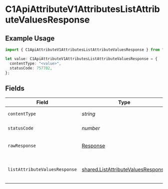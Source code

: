 # C1ApiAttributeV1AttributesListAttributeValuesResponse

## Example Usage

```typescript
import { C1ApiAttributeV1AttributesListAttributeValuesResponse } from "conductorone-sdk-typescript/sdk/models/operations";

let value: C1ApiAttributeV1AttributesListAttributeValuesResponse = {
  contentType: "<value>",
  statusCode: 757702,
};
```

## Fields

| Field                                                                                               | Type                                                                                                | Required                                                                                            | Description                                                                                         |
| --------------------------------------------------------------------------------------------------- | --------------------------------------------------------------------------------------------------- | --------------------------------------------------------------------------------------------------- | --------------------------------------------------------------------------------------------------- |
| `contentType`                                                                                       | *string*                                                                                            | :heavy_check_mark:                                                                                  | HTTP response content type for this operation                                                       |
| `statusCode`                                                                                        | *number*                                                                                            | :heavy_check_mark:                                                                                  | HTTP response status code for this operation                                                        |
| `rawResponse`                                                                                       | [Response](https://developer.mozilla.org/en-US/docs/Web/API/Response)                               | :heavy_check_mark:                                                                                  | Raw HTTP response; suitable for custom response parsing                                             |
| `listAttributeValuesResponse`                                                                       | [shared.ListAttributeValuesResponse](../../../sdk/models/shared/listattributevaluesresponse.md)     | :heavy_minus_sign:                                                                                  | ListAttributeValuesResponse is the response for listing attribute values for a given AttributeType. |